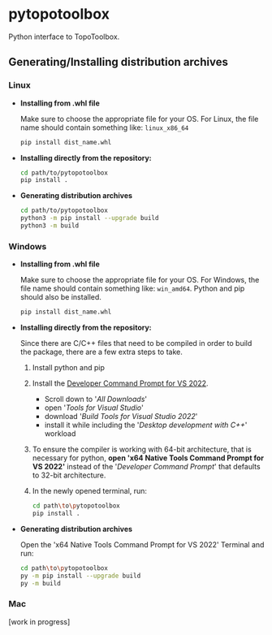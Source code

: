 # pytopotoolbox

Python interface to TopoToolbox.

## Generating/Installing distribution archives

### Linux

- **Installing from .whl file**

    Make sure to choose the appropriate file for your OS. For Linux, the file name should contain something like: `linux_x86_64`

    ```bash
    pip install dist_name.whl
    ```

- **Installing directly from the repository:**

    ```bash
    cd path/to/pytopotoolbox
    pip install .
    ```

- **Generating distribution archives**

    ```bash
    cd path/to/pytopotoolbox
    python3 -m pip install --upgrade build
    python3 -m build
    ```

### Windows

- **Installing from .whl file**

    Make sure to choose the appropriate file for your OS. For Windows, the file name should contain something like: `win_amd64`. Python and pip should also be installed.

    ```bash
    pip install dist_name.whl
    ```

- **Installing directly from the repository:**

    Since there are C/C++ files that need to be compiled in order to build the package, there are a few extra steps to take.

    1. Install python and pip
    2. Install the [Developer Command Prompt for VS 2022](https://visualstudio.microsoft.com/downloads/).
        - Scroll down to '_All Downloads_'
        - open '_Tools for Visual Studio_'
        - download '_Build Tools for Visual Studio 2022_'
        - install it while including the '_Desktop development with C++_' workload
    3. To ensure the compiler is working with 64-bit architecture, that is necessary for python, **open 'x64 Native Tools Command Prompt for VS 2022'** instead of the '_Developer Command Prompt_' that defaults to 32-bit architecture.
    4. In the newly opened terminal, run:

        ```bash
        cd path\to\pytopotoolbox
        pip install .
        ```

- **Generating distribution archives**

    Open the 'x64 Native Tools Command Prompt for VS 2022' Terminal and run:

    ```bash
    cd path\to\pytopotoolbox
    py -m pip install --upgrade build
    py -m build
    ```

### Mac

[work in progress]

